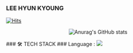 ### LEE HYUN KYOUNG
[![Hits](https://hits.seeyoufarm.com/api/count/incr/badge.svg?url=https%3A%2F%2Fgithub.com%2Fhymiel&count_bg=%23FCC4C4&title_bg=%23FCC4C4&icon=hey.svg&icon_color=%23FFFFFF&title=Hello&edge_flat=false)](https://github.com/hymiel)

<div align="center">

![Anurag's GitHub stats](https://github-readme-stats.vercel.app/api?username=hymiel&show_icons=true&theme=radical)

</div>
### 🛠 TECH STACK
### Language : 
<img src="https://img.shields.io/badge/HTML-E34F26?style=flat-square&logo=HTML5&logoColor=white"/>

